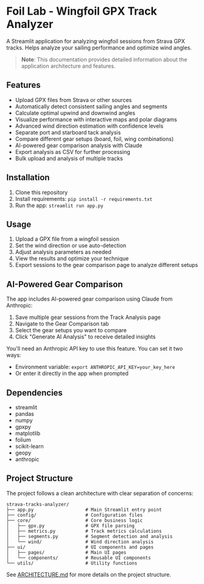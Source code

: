 # Foil Lab - Wingfoil GPX Track Analyzer

A Streamlit application for analyzing wingfoil sessions from Strava GPX tracks. Helps analyze your sailing performance and optimize wind angles.

> **Note**: This documentation provides detailed information about the application architecture and features.

## Features

- Upload GPX files from Strava or other sources
- Automatically detect consistent sailing angles and segments
- Calculate optimal upwind and downwind angles
- Visualize performance with interactive maps and polar diagrams
- Advanced wind direction estimation with confidence levels
- Separate port and starboard tack analysis
- Compare different gear setups (board, foil, wing combinations)
- AI-powered gear comparison analysis with Claude
- Export analysis as CSV for further processing
- Bulk upload and analysis of multiple tracks

## Installation

1. Clone this repository
2. Install requirements: `pip install -r requirements.txt`
3. Run the app: `streamlit run app.py`

## Usage

1. Upload a GPX file from a wingfoil session
2. Set the wind direction or use auto-detection
3. Adjust analysis parameters as needed
4. View the results and optimize your technique
5. Export sessions to the gear comparison page to analyze different setups

## AI-Powered Gear Comparison

The app includes AI-powered gear comparison using Claude from Anthropic:

1. Save multiple gear sessions from the Track Analysis page
2. Navigate to the Gear Comparison tab
3. Select the gear setups you want to compare
4. Click "Generate AI Analysis" to receive detailed insights

You'll need an Anthropic API key to use this feature. You can set it two ways:
- Environment variable: `export ANTHROPIC_API_KEY=your_key_here`
- Or enter it directly in the app when prompted

## Dependencies

- streamlit
- pandas
- numpy
- gpxpy
- matplotlib
- folium
- scikit-learn
- geopy
- anthropic

## Project Structure

The project follows a clean architecture with clear separation of concerns:

```
strava-tracks-analyzer/
├── app.py                   # Main Streamlit entry point
├── config/                  # Configuration files
├── core/                    # Core business logic 
│   ├── gpx.py               # GPX file parsing
│   ├── metrics.py           # Track metrics calculations
│   ├── segments.py          # Segment detection and analysis
│   └── wind/                # Wind direction analysis
├── ui/                      # UI components and pages
│   ├── pages/               # Main UI pages
│   └── components/          # Reusable UI components
└── utils/                   # Utility functions
```

See [ARCHITECTURE.md](ARCHITECTURE.md) for more details on the project structure.
